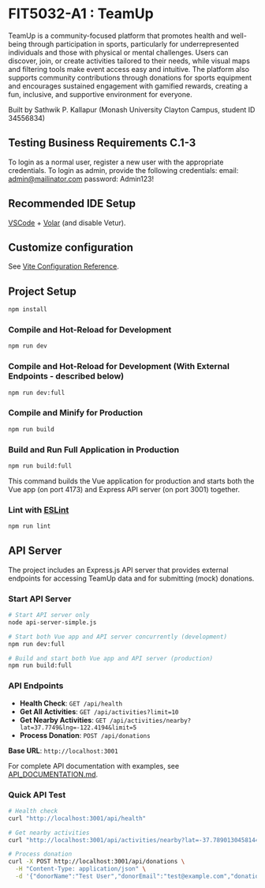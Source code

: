 # FIT5032-A1 : TeamUp

TeamUp is a community-focused platform that promotes health and well-being through participation in sports, particularly for underrepresented individuals and those with physical or mental challenges. Users can discover, join, or create activities tailored to their needs, while visual maps and filtering tools make event access easy and intuitive. The platform also supports community contributions through donations for sports equipment and encourages sustained engagement with gamified rewards, creating a fun, inclusive, and supportive environment for everyone.

Built by Sathwik P. Kallapur (Monash University Clayton Campus, student ID 34556834)

## Testing Business Requirements C.1-3
To login as a normal user, register a new user with the appropriate credentials.
To login as admin, provide the following credentials:
email: admin@mailinator.com
password: Admin123!

## Recommended IDE Setup

[VSCode](https://code.visualstudio.com/) + [Volar](https://marketplace.visualstudio.com/items?itemName=Vue.volar) (and disable Vetur).

## Customize configuration

See [Vite Configuration Reference](https://vite.dev/config/).

## Project Setup

```sh
npm install
```

### Compile and Hot-Reload for Development

```sh
npm run dev
```

### Compile and Hot-Reload for Development (With External Endpoints - described below)

```sh
npm run dev:full
```

### Compile and Minify for Production

```sh
npm run build
```

### Build and Run Full Application in Production

```sh
npm run build:full
```

This command builds the Vue application for production and starts both the Vue app (on port 4173) and Express API server (on port 3001) together.

### Lint with [ESLint](https://eslint.org/)

```sh
npm run lint
```

## API Server

The project includes an Express.js API server that provides external endpoints for accessing TeamUp data and for submitting (mock) donations.
 
### Start API Server

```sh
# Start API server only
node api-server-simple.js

# Start both Vue app and API server concurrently (development)
npm run dev:full

# Build and start both Vue app and API server (production)
npm run build:full
```

### API Endpoints

- **Health Check**: `GET /api/health`
- **Get All Activities**: `GET /api/activities?limit=10`
- **Get Nearby Activities**: `GET /api/activities/nearby?lat=37.7749&lng=-122.4194&limit=5`
- **Process Donation**: `POST /api/donations`

**Base URL**: `http://localhost:3001`

For complete API documentation with examples, see [API_DOCUMENTATION.md](./API_DOCUMENTATION.md).

### Quick API Test

```sh
# Health check
curl "http://localhost:3001/api/health"

# Get nearby activities
curl "http://localhost:3001/api/activities/nearby?lat=-37.78901304581446&lng=144.98125371269705&limit=5"

# Process donation
curl -X POST http://localhost:3001/api/donations \
  -H "Content-Type: application/json" \
  -d '{"donorName":"Test User","donorEmail":"test@example.com","donationAmount":50.00}'
```
